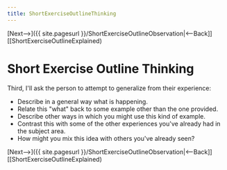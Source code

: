 ```yaml
---
title: ShortExerciseOutlineThinking
---
```

[Next-->]({{ site.pagesurl }}/ShortExerciseOutlineObservation|<--Back]] [[ShortExerciseOutlineExplained)

# Short Exercise Outline Thinking
Third, I'll ask the person to attempt to generalize from their experience:
* Describe in a general way what is happening.
* Relate this "what" back to some example other than the one provided.
* Describe other ways in which you might use this kind of example.
* Contrast this with some of the other experiences you've already had in the subject area.
* How might you mix this idea with others you've already seen?

[Next-->]({{ site.pagesurl }}/ShortExerciseOutlineObservation|<--Back]] [[ShortExerciseOutlineExplained)
